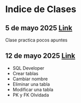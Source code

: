 # Indice de Clases

## 5 de mayo 2025 [Link](https://github.com/istvian/Apuntes/blob/master/Base_datos/Clase%2005-05-25.md)
Clase practica pocos apuntes


## 12 de mayo 2025 [Link](https://github.com/istvian/Apuntes/blob/master/Base_datos/Clase%2012-05-25.md)
- SQL Developer
- Crear tablas
- Cambiar nombre
- Eliminar una tabla
- Modificar una tabla
- PK y FK Olvidada

